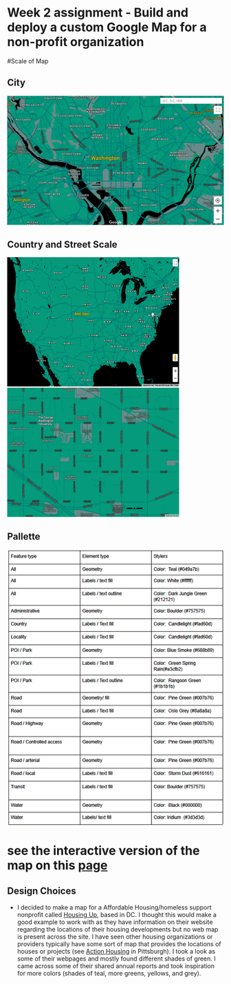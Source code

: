 # Week 2 assignment - Build and deploy a custom Google Map for a non-profit organization

#Scale of Map
## City
![Image of Map created for Housing Up Nonprofit](HousingUpDC_Map.png)
## Country and Street Scale
<img src="countryZoomHousingUp.png" alt="drawing" width="400" height=300/> <img src="streetZoomHousingUp.png" alt="drawing" width="400" height=300/>

 
## Pallette 
![Table figure for pallette](HousingUpPalletteScS.png)


# see the interactive version of the map on this [page](google_map_style_housingup.html)

## Design Choices
- I decided to make a map for a Affordable Housing/homeless support nonprofit called [Housing Up](https://housingup.org/), based in DC. I thought this would make a good example to work with as they have information on their website regarding the locations of their housing developments but no web map is present across the site. I have seen other housing organizations or providers typically have some sort of map that provides the locations of houses or projects (see [Action Housing](https://actionhousing.org/find-housing/general-properties-listings/) in Pittsburgh). I took a look as some of their webpages and mostly found different shades of green. I came across some of their shared annual reports and took inspiration for more colors (shades of teal, more greens, yellows, and grey).  

